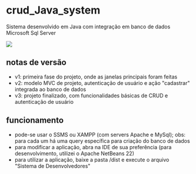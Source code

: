 # crud_Java_system
Sistema desenvolvido em Java com integração em banco de dados Microsoft Sql Server

<img src="http://img.shields.io/static/v1?label=STATUS&message=CONCLUIDO&color=RED&style=for-the-badge"/>

## notas de versão
- v1: primeira fase do projeto, onde as janelas principais foram feitas
- v2: modelo MVC de projeto, autenticação de usuário e ação "cadastrar" integrada ao banco de dados
- v3: projeto finalizado, com funcionalidades básicas de CRUD e autenticação de usuário

## funcionamento
- pode-se usar o SSMS ou XAMPP (com servers Apache e MySql); obs: para cada um há uma query específica para criação do banco de dados
- para modificar a aplicação, abra na IDE de sua preferência (para desenvolvimento, utilizei o Apache NetBeans 22)
- para utilizar a aplicação, baixe a pasta /dist e execute o arquivo "Sistema de Desenvolvedores"

